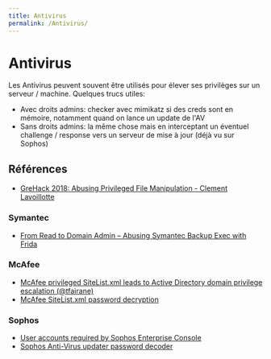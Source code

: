```yaml
---
title: Antivirus
permalink: /Antivirus/
---
```


# Antivirus

Les Antivirus peuvent souvent être utilisés pour élever ses privilèges sur un serveur / machine. Quelques trucs utiles:

- Avec droits admins: checker avec mimikatz si des creds sont en mémoire, notamment quand on lance un update de l'AV
- Sans droits admins: la même chose mais en interceptant un éventuel challenge / response vers un serveur de mise à jour (déjà vu sur Sophos)

## Références

- [GreHack 2018: Abusing Privileged File Manipulation - Clement Lavoillotte](https://www.youtube.com/watch?v=OfPTkx36EWs)

### Symantec

-   [From Read to Domain Admin – Abusing Symantec Backup Exec with Frida](https://blog.silentsignal.eu/2014/02/27/from-read-to-domain-admin-abusing-symantec-backup-exec-with-frida/)

### McAfee

- [McAfee privileged SiteList.xml leads to Active Directory domain privilege escalation (@tfairane)](https://github.com/tfairane/HackStory/blob/8aadea725c1572a19a3959184fc0dd8f591510e4/McAfeePrivesc.md)
- [McAfee SiteList.xml password decryption](https://funoverip.net/2016/02/mcafee-sitelist-xml-password-decryption/)

### Sophos

- [User accounts required by Sophos Enterprise Console](https://community.sophos.com/kb/en-us/113954)
- [Sophos Anti-Virus updater password decoder](https://github.com/aurainfosec/sophos-pw-decoder)
